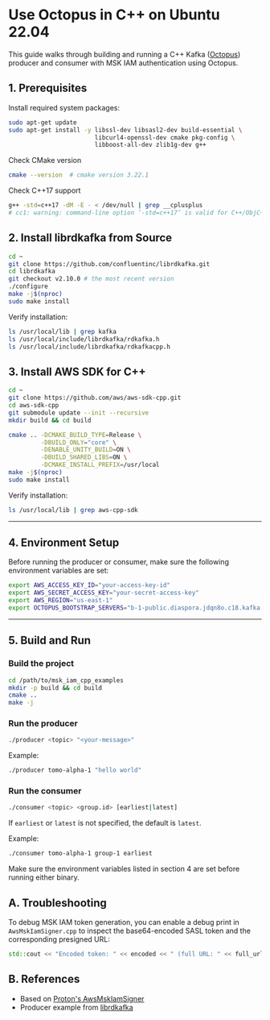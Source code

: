 # Use Octopus in C++ on Ubuntu 22.04

This guide walks through building and running a C++ Kafka ([Octopus](https://arxiv.org/pdf/2407.11432)) producer and consumer with MSK IAM authentication using Octopus.

## 1. Prerequisites

Install required system packages:

```bash
sudo apt-get update
sudo apt-get install -y libssl-dev libsasl2-dev build-essential \
                        libcurl4-openssl-dev cmake pkg-config \
                        libboost-all-dev zlib1g-dev g++
```

Check CMake version
```bash
cmake --version  # cmake version 3.22.1
```

Check C++17 support
```bash
g++ -std=c++17 -dM -E - < /dev/null | grep __cplusplus
# cc1: warning: command-line option ‘-std=c++17’ is valid for C++/ObjC++ but not for C
```


## 2. Install librdkafka from Source

```bash
cd ~
git clone https://github.com/confluentinc/librdkafka.git
cd librdkafka
git checkout v2.10.0 # the most recent version
./configure
make -j$(nproc)
sudo make install
```

Verify installation:

```bash
ls /usr/local/lib | grep kafka
ls /usr/local/include/librdkafka/rdkafka.h
ls /usr/local/include/librdkafka/rdkafkacpp.h
```


## 3. Install AWS SDK for C++

```bash
cd ~
git clone https://github.com/aws/aws-sdk-cpp.git
cd aws-sdk-cpp
git submodule update --init --recursive
mkdir build && cd build

cmake .. -DCMAKE_BUILD_TYPE=Release \
         -DBUILD_ONLY="core" \
         -DENABLE_UNITY_BUILD=ON \
         -DBUILD_SHARED_LIBS=ON \
         -DCMAKE_INSTALL_PREFIX=/usr/local
make -j$(nproc)
sudo make install
```

Verify installation:

```bash
ls /usr/local/lib | grep aws-cpp-sdk
```

---

## 4. Environment Setup

Before running the producer or consumer, make sure the following environment variables are set:

```bash
export AWS_ACCESS_KEY_ID="your-access-key-id"
export AWS_SECRET_ACCESS_KEY="your-secret-access-key"
export AWS_REGION="us-east-1"
export OCTOPUS_BOOTSTRAP_SERVERS="b-1-public.diaspora.jdqn8o.c18.kafka.us-east-1.amazonaws.com:9198,b-2-public.diaspora.jdqn8o.c18.kafka.us-east-1.amazonaws.com:9198"
```

---


## 5. Build and Run

### Build the project

```bash
cd /path/to/msk_iam_cpp_examples
mkdir -p build && cd build
cmake ..
make -j
```

### Run the producer

```bash
./producer <topic> "<your-message>"
```

Example:

```bash
./producer tomo-alpha-1 "hello world"
```

### Run the consumer

```bash
./consumer <topic> <group.id> [earliest|latest]
```

If `earliest` or `latest` is not specified, the default is `latest`.

Example:

```bash
./consumer tomo-alpha-1 group-1 earliest
```

Make sure the environment variables listed in section 4 are set before running either binary.

## A. Troubleshooting

To debug MSK IAM token generation, you can enable a debug print in `AwsMskIamSigner.cpp` to inspect the base64-encoded SASL token and the corresponding presigned URL:

```cpp
std::cout << "Encoded token: " << encoded << " (full URL: " << full_url << ")" << std::endl;
```

## B. References

- Based on [Proton's AwsMskIamSigner](https://github.com/timeplus-io/proton/blob/develop/src/IO/Kafka/AwsMskIamSigner.cpp)
- Producer example from [librdkafka](https://github.com/confluentinc/librdkafka/blob/master/examples/producer.c)